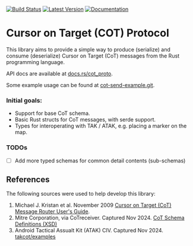 [![Build Status]][Actions] [![Latest Version]][crates.io] [![Documentation]][docs.rs]

[Build Status]: https://github.com/ajfabbri/cot-proto/actions/workflows/ci.yml/badge.svg
[Actions]: https://github.com/ajfabbri/cot-proto/actions/workflows/ci.yml
[Latest Version]: https://img.shields.io/crates/v/cot_proto.svg
[crates.io]: https://crates.io/crates/cot\_proto
[Documentation]: https://docs.rs/cot_proto/badge.svg
[docs.rs]: https://docs.rs/cot_proto

# Cursor on Target (COT) Protocol

This library aims to provide a simple way to produce (serialize) and consume
(deserialize) Cursor on Target (CoT) messages from the Rust programming
language.

API docs are available at [docs.rs/cot_proto](https://docs.rs/cot_proto).

Some example usage can be found at [cot-send-example.git](https://github.com/ajfabbri/cot-send-example).

### Initial goals:
- Support for base CoT schema.
- Basic Rust structs for CoT messages, with serde support.
- Types for interoperating with TAK / ATAK, e.g. placing a marker on the map.

### TODOs
- [ ] Add more typed schemas for common detail contents (sub-schemas)

## References
The following sources were used to help develop this library:
1. Michael J. Kristan et al. November 2009 [Cursor on Target (CoT) Message Router User's Guide](https://www.mitre.org/sites/default/files/pdf/09_4937.pdf).
2. Mitre Corporation, via CoTreceiver. Captured Nov 2024. [CoT Schema Definitions (XSD)](https://github.com/mdudel/CoTreceiver/tree/master/lib/xsd)
3. Android Tactical Assualt Kit (ATAK) CIV. Captured Nov 2024. [takcot/examples](https://github.com/deptofdefense/AndroidTacticalAssaultKit-CIV/tree/main/takcot/examples)
